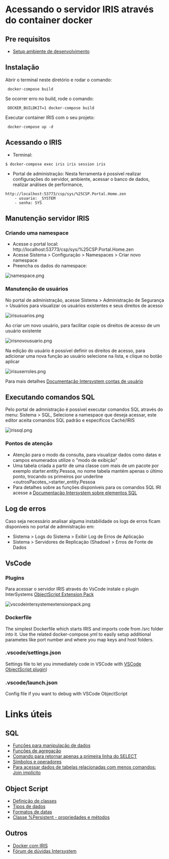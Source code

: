 # Acessando o servidor IRIS através do container docker

## Pre requisitos

- [Setup ambiente de desenvolvimento](/Instructions/SETUP.md)

## Instalação

Abrir o terminal neste diretório e rodar o comando:

```
 docker-compose build
```

Se ocorrer erro no build, rode o comando:
 
```
 DOCKER_BUILDKIT=1 docker-compose build
```

Executar container IRIS com o seu projeto:

```
 docker-compose up -d
```

## Acessando o IRIS

- Terminal:

```
$ docker-compose exec iris iris session iris
```

- Portal de administração: Nesta ferramenta é possível realizar configurações do servidor, ambiente, acessar o banco de dados, realizar análises de performance, 
```
http://localhost:53773/csp/sys/%25CSP.Portal.Home.zen
    - usuario: _SYSTEM
    - senha: SYS
```

## Manutenção servidor IRIS
### Criando uma namespace
- Acesse o portal local:  http://localhost:53773/csp/sys/%25CSP.Portal.Home.zen
- Acesse Sistema > Configuração > Namespaces > Criar novo namespace
- Preencha os dados do namespace:

![namespace.png](/Instructions/images/namespace.png)


### Manutenção de usuários

No portal de administração, acesse Sistema > Administração de Segurança > Usuários para visualizar os usuários existentes e seus direitos de acesso

![irisusuarios.png](/Instructions/images/irisusuarios.png)

Ao criar um novo usuário, para facilitar copie os direitos de acesso de um usuário existente

![irisnovousuario.png](/Instructions/images/irisnovousuario.png)

Na edição do usuário é possível definir os direitos de acesso, para adicionar uma nova função ao usuário selecione na lista, e clique no botão aplicar

![irisuserroles.png](/Instructions/images/irisuserroles.png)

Para mais detalhes [Documentação Intersystem contas de usuário](https://docs.intersystems.com/irislatest/csp/docbook/DocBook.UI.Page.cls?KEY=GAUTHZ_users)



## Executando comandos SQL
Pelo portal de admnistração é possível executar comandos SQL através do menu: Sistema > SQL, Selecione a namespace que deseja acessar, este editor aceita comandos SQL padrão e específicos Caché/IRIS

![irissql.png](/Instructions/images/irissql.png)

### Pontos de atenção
- Atenção para o modo da consulta, para visualizar dados como datas e campos enumerados utilize o "modo de exibição"
- Uma tabela criada a partir de uma classe com mais de um pacote por exemplo starter.entity.Pessoa, no nome tabela mantém apenas o último ponto, trocando os primeiros por underline <outrosPacotes_>starter_entity.Pessoa
- Para detalhes sobre as funções disponíveis para os comandos SQL IRI acesse a [Documentação Intersystem sobre elementos SQL](https://docs.intersystems.com/irislatest/csp/docbook/DocBook.UI.Page.cls?KEY=GSQL_langelements)


## Log de erros
Caso seja necessário analisar alguma instabilidade os logs de erros ficam disponíveis no portal de admnistração em:

- Sistema  > Logs do Sistema  > Exibir Log de Erros de Aplicação
- Sistema  > Servidores de Replicação (Shadow)  > Erros de Fonte de Dados



## VsCode

### Plugins
Para acessar o servidor IRIS através do VsCode instale o plugin InterSystems [ObjectScript Extension Pack](https://marketplace.visualstudio.com/items?itemName=daimor.vscode-objectscript)

![vscodeintersystemextensionpack.png](/Instructions/images/vscodeintersystemextensionpack.png)


### Dockerfile

The simplest Dockerfile which starts IRIS and imports code from /src folder into it.
Use the related docker-compose.yml to easily setup additional parametes like port number and where you map keys and host folders.

### .vscode/settings.json

Settings file to let you immediately code in VSCode with [VSCode ObjectScript plugin](https://marketplace.visualstudio.com/items?itemName=daimor.vscode-objectscript))

### .vscode/launch.json
Config file if you want to debug with VSCode ObjectScript




# Links úteis

## SQL

- [Funções para manipulação de dados](https://docs.intersystems.com/irislatest/csp/docbook/DocBook.UI.Page.cls?KEY=RSQL_FUNCTIONS)
- [Funções de agregação](https://docs.intersystems.com/irislatest/csp/docbook/DocBook.UI.Page.cls?KEY=RSQL_AGGREGATE_FUNCTIONS)
- [Comando para retornar apenas a primeira linha do SELECT](https://docs.intersystems.com/irislatest/csp/docbook/DocBook.UI.Page.cls?KEY=RSQL_top)
- [Símbolos e operadores](https://docs.intersystems.com/irislatest/csp/docbook/DocBook.UI.Page.cls?KEY=RSQL_symbols)
- [Para acessar dados de tabelas relacionadas com menos comandos: Join implícito](https://docs.intersystems.com/irislatest/csp/docbook/DocBook.UI.Page.cls?KEY=RSQL_select#RSQL_select_item_arrow)


## Object Script

- [Definição de classes](https://docs.intersystems.com/iris20221/csp/docbook/DocBook.UI.Page.cls?KEY=GOBJ_classes)
- [Tipos de dados](https://docs.intersystems.com/irislatest/csp/docbook/DocBook.UI.Page.cls?KEY=GCOS_types)
- [Formatos de datas](https://docs.intersystems.com/iris20221/csp/docbook/DocBook.UI.Page.cls?KEY=GOBJ_datatypes#GOBJ_dt_fmtstrans)
- [Classe %Persistent - propriedades e métodos](https://docs.intersystems.com/iris20221/csp/documatic/%25CSP.Documatic.cls?LIBRARY=%25SYS&CLASSNAME=%25Library.Persistent)


## Outros

- [Docker com IRIS](https://community.intersystems.com/post/dockerfile-and-friends-or-how-run-and-collaborate-objectscript-projects-intersystems-iris)
- [Fórum de dúvidas Intersystem](https://community.intersystems.com/?filter=questions)